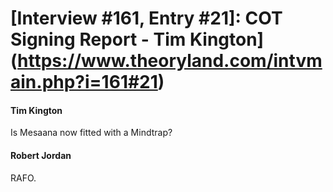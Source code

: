 # [Interview #161, Entry #21]: COT Signing Report - Tim Kington](https://www.theoryland.com/intvmain.php?i=161#21)

#### Tim Kington

Is Mesaana now fitted with a Mindtrap?

#### Robert Jordan

RAFO.

